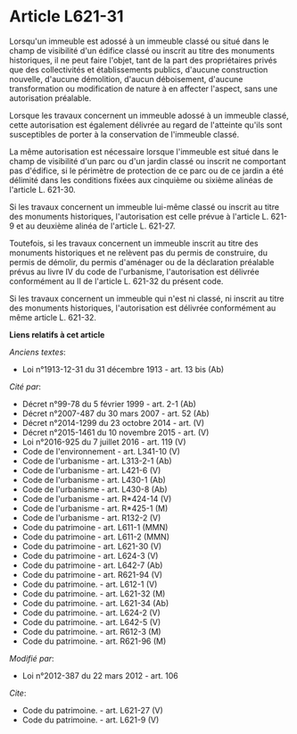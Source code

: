 # Article L621-31

Lorsqu'un immeuble est adossé à un immeuble classé ou situé dans le champ de visibilité d'un édifice classé ou inscrit au
titre des monuments historiques, il ne peut faire l'objet, tant de la part des propriétaires privés que des collectivités et
établissements publics, d'aucune construction nouvelle, d'aucune démolition, d'aucun déboisement, d'aucune transformation ou
modification de nature à en affecter l'aspect, sans une autorisation préalable. 

Lorsque les travaux concernent un immeuble adossé à un immeuble classé, cette autorisation est également délivrée au regard
de l'atteinte qu'ils sont susceptibles de porter à la conservation de l'immeuble classé. 

La même autorisation est nécessaire lorsque l'immeuble est situé dans le champ de visibilité d'un parc ou d'un jardin classé
ou inscrit ne comportant pas d'édifice, si le périmètre de protection de ce parc ou de ce jardin a été délimité dans les
conditions fixées aux cinquième ou sixième alinéas de l'article L. 621-30. 

Si les travaux concernent un immeuble lui-même classé ou inscrit au titre des monuments historiques, l'autorisation est celle
prévue à l'article L. 621-9 et au deuxième alinéa de l'article L. 621-27. 

Toutefois, si les travaux concernent un immeuble inscrit au titre des monuments historiques et ne relèvent pas du permis de
construire, du permis de démolir, du permis d'aménager ou de la déclaration préalable prévus au livre IV du code de
l'urbanisme, l'autorisation est délivrée conformément au II de l'article L. 621-32 du présent code. 

Si les travaux concernent un immeuble qui n'est ni classé, ni inscrit au titre des monuments historiques, l'autorisation est
délivrée conformément au même article L. 621-32.

**Liens relatifs à cet article**

_Anciens textes_:

  - Loi n°1913-12-31 du 31 décembre 1913 - art. 13 bis (Ab)

_Cité par_:

  - Décret n°99-78 du 5 février 1999 - art. 2-1 (Ab)
  - Décret n°2007-487 du 30 mars 2007 - art. 52 (Ab)
  - Décret n°2014-1299 du 23 octobre 2014 - art. (V)
  - Décret n°2015-1461 du 10 novembre 2015 - art. (V)
  - Loi n°2016-925 du 7 juillet 2016 - art. 119 (V)
  - Code de l'environnement - art. L341-10 (V)
  - Code de l'urbanisme - art. L313-2-1 (Ab)
  - Code de l'urbanisme - art. L421-6 (V)
  - Code de l'urbanisme - art. L430-1 (Ab)
  - Code de l'urbanisme - art. L430-8 (Ab)
  - Code de l'urbanisme - art. R*424-14 (V)
  - Code de l'urbanisme - art. R*425-1 (M)
  - Code de l'urbanisme - art. R132-2 (V)
  - Code du patrimoine - art. L611-1 (MMN)
  - Code du patrimoine - art. L611-2 (MMN)
  - Code du patrimoine - art. L621-30 (V)
  - Code du patrimoine - art. L624-3 (V)
  - Code du patrimoine - art. L642-7 (Ab)
  - Code du patrimoine - art. R621-94 (V)
  - Code du patrimoine. - art. L612-1 (V)
  - Code du patrimoine. - art. L621-32 (M)
  - Code du patrimoine. - art. L621-34 (Ab)
  - Code du patrimoine. - art. L624-2 (V)
  - Code du patrimoine. - art. L642-5 (V)
  - Code du patrimoine. - art. R612-3 (M)
  - Code du patrimoine. - art. R621-96 (M)

_Modifié par_:

  - Loi n°2012-387 du 22 mars 2012 - art. 106

_Cite_:

  - Code du patrimoine. - art. L621-27 (V)
  - Code du patrimoine. - art. L621-9 (V)
